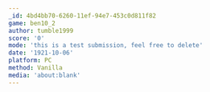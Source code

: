 ```yaml
---
_id: 4bd4bb70-6260-11ef-94e7-453c0d811f82
game: ben10_2
author: tumble1999
score: '0'
mode: 'this is a test submission, feel free to delete'
date: '1921-10-06'
platform: PC
method: Vanilla
media: 'about:blank'
---
```


